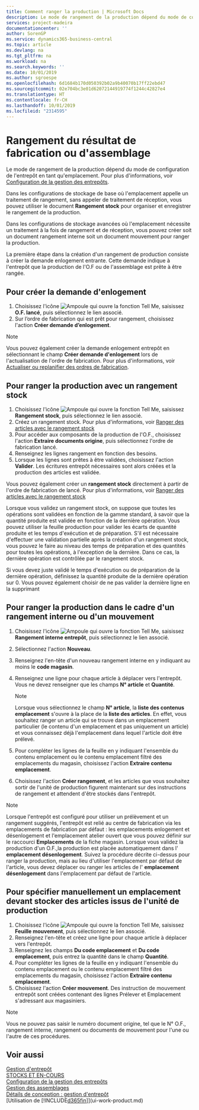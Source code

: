 ```yaml
---
title: Comment ranger la production | Microsoft Docs
description: Le mode de rangement de la production dépend du mode de configuration de l'entrepôt en tant qu'emplacement.
services: project-madeira
documentationcenter: ''
author: SorenGP
ms.service: dynamics365-business-central
ms.topic: article
ms.devlang: na
ms.tgt_pltfrm: na
ms.workload: na
ms.search.keywords: ''
ms.date: 10/01/2019
ms.author: sgroespe
ms.openlocfilehash: 6d1684b170d050392b02a9b40070b17ff22ebd47
ms.sourcegitcommit: 02e704bc3e01d62072144919774f1244c42827e4
ms.translationtype: HT
ms.contentlocale: fr-CH
ms.lasthandoff: 10/01/2019
ms.locfileid: "2314595"
---
```

# <a name="put-away-production-or-assembly-output"></a>Rangement du résultat de fabrication ou d'assemblage
Le mode de rangement de la production dépend du mode de configuration de l'entrepôt en tant qu'emplacement. Pour plus d'informations, voir [Configuration de la gestion des entrepôts](warehouse-setup-warehouse.md).  

Dans les configurations de stockage de base où l'emplacement appelle un traitement de rangement, sans appeler de traitement de réception, vous pouvez utiliser le document **Rangement stock** pour organiser et enregistrer le rangement de la production.  

Dans les configurations de stockage avancées où l'emplacement nécessite un traitement à la fois de rangement et de réception, vous pouvez créer soit un document rangement interne soit un document mouvement pour ranger la production.  

La première étape dans la création d'un rangement de production consiste à créer la demande enlogement entrante. Cette demande indique à l'entrepôt que la production de l'O.F ou de l'assemblage est prête à être rangée.

## <a name="to-create-the-inbound-warehouse-request"></a>Pour créer la demande d'enlogement  
1.  Choisissez l'icône ![Ampoule qui ouvre la fonction Tell Me](media/ui-search/search_small.png "Dites-moi ce que vous voulez faire"), saisissez **O.F. lancé**, puis sélectionnez le lien associé.  
2.  Sur l’ordre de fabrication qui est prêt pour rangement, choisissez l'action **Créer demande d’enlogement**.  

> [!NOTE]  
>  Vous pouvez également créer la demande enlogement entrepôt en sélectionnant le champ **Créer demande d'enlogement** lors de l'actualisation de l'ordre de fabrication. Pour plus d'informations, voir [Actualiser ou replanifier des ordres de fabrication](production-how-to-replan-refresh-production-orders.md).  

## <a name="to-put-output-away-with-an-inventory-put-away"></a>Pour ranger la production avec un rangement stock  
1.  Choisissez l'icône ![Ampoule qui ouvre la fonction Tell Me](media/ui-search/search_small.png "Dites-moi ce que vous voulez faire"), saisissez **Rangement stock**, puis sélectionnez le lien associé.  
2.  Créez un rangement stock. Pour plus d'informations, voir [Ranger des articles avec le rangement stock](warehouse-how-to-put-items-away-with-inventory-put-aways.md)
3.  Pour accéder aux composants de la production de l'O.F., choisissez l'action **Extraire documents origine**, puis sélectionnez l'ordre de fabrication lancé.  
4.  Renseignez les lignes rangement en fonction des besoins.
5.  Lorsque les lignes sont prêtes à être validées, choisissez l'action **Valider**. Les écritures entrepôt nécessaires sont alors créées et la production des articles est validée.  

Vous pouvez également créer un **rangement stock** directement à partir de l'ordre de fabrication de lancé. Pour plus d'informations, voir [Ranger des articles avec le rangement stock](warehouse-how-to-put-items-away-with-inventory-put-aways.md)  

Lorsque vous validez un rangement stock, on suppose que toutes les opérations sont validées en fonction de la gamme standard, à savoir que la quantité produite est validée en fonction de la dernière opération. Vous pouvez utiliser la feuille production pour valider les écarts de quantité produite et les temps d'exécution et de préparation. S'il est nécessaire d'effectuer une validation partielle après la création d'un rangement stock, vous pouvez le faire au niveau des temps de préparation et des quantités pour toutes les opérations, à l'exception de la dernière. Dans ce cas, la dernière opération est contrôlée par le rangement stock.  

Si vous devez juste validé le temps d'exécution ou de préparation de la dernière opération, définissez la quantité produite de la dernière opération sur 0. Vous pouvez également choisir de ne pas valider la dernière ligne en la supprimant  

## <a name="to-put-output-away-with-a-warehouse-internal-put-away"></a>Pour ranger la production dans le cadre d'un rangement interne ou d'un mouvement
1.  Choisissez l'icône ![Ampoule qui ouvre la fonction Tell Me](media/ui-search/search_small.png "Dites-moi ce que vous voulez faire"), saisissez **Rangement interne entrepôt**, puis sélectionnez le lien associé.  
2. Sélectionnez l'action **Nouveau**.
3. Renseignez l'en-tête d'un nouveau rangement interne en y indiquant au moins le **code magasin**.  
4. Renseignez une ligne pour chaque article à déplacer vers l'entrepôt. Vous ne devez renseigner que les champs **N° article** et **Quantité**.  

    > [!NOTE]  
    >  Lorsque vous sélectionnez le champ **N° article**, la **liste des contenus emplacement** s'ouvre à la place de la **liste des articles**. En effet, vous souhaitez ranger un article qui se trouve dans un emplacement particulier (le contenu d'un emplacement et pas uniquement un article) et vous connaissez déjà l'emplacement dans lequel l'article doit être prélevé.  

4.  Pour compléter les lignes de la feuille en y indiquant l'ensemble du contenu emplacement ou le contenu emplacement filtré des emplacements du magasin, choisissez l'action **Extraire contenu emplacement**.  
5.  Choisissez l'action **Créer rangement**, et les articles que vous souhaitez sortir de l'unité de production figurent maintenant sur des instructions de rangement et attendent d'être stockés dans l'entrepôt.  

> [!NOTE]  
>  Lorsque l'entrepôt est configuré pour utiliser un prélèvement et un rangement suggérés, l'entrepôt est relié au centre de fabrication via les emplacements de fabrication par défaut : les emplacements enlogement et désenlogement et l'emplacement atelier ouvert que vous pouvez définir sur le raccourci **Emplacements** de la fiche magasin. Lorsque vous validez la production d'un O.F.,la production est placée automatiquement dans l' **emplacement désenlogement**. Suivez la procédure décrite ci-dessus pour ranger la production, mais au lieu d'utiliser l'emplacement par défaut de l'article, vous devez déplacer ou ranger les articles de l' **emplacement désenlogement** dans l'emplacement par défaut de l'article.  

## <a name="to-manually-specify-a-bin-to-store-items-from-production-output"></a>Pour spécifier manuellement un emplacement devant stocker des articles issus de l'unité de production  
1.  Choisissez l'icône ![Ampoule qui ouvre la fonction Tell Me](media/ui-search/search_small.png "Dites-moi ce que vous voulez faire"), saisissez **Feuille mouvement**, puis sélectionnez le lien associé.  
2.  Renseignez l'en-tête et créez une ligne pour chaque article à déplacer vers l'entrepôt.  
3.  Renseignez les champs **Du code emplacement** et **Du code emplacement**, puis entrez la quantité dans le champ **Quantité**.  
4.  Pour compléter les lignes de la feuille en y indiquant l'ensemble du contenu emplacement ou le contenu emplacement filtré des emplacements du magasin, choisissez l'action **Extraire contenu emplacement**.  
5. Choisissez l'action **Créer mouvement**. Des instruction de mouvement entrepôt sont créées contenant des lignes Prélever et Emplacement s'adressant aux magasiniers.  

> [!NOTE]  
>  Vous ne pouvez pas saisir le numéro document origine, tel que le N° O.F., rangement interne, rangement ou documents de mouvement pour l'une ou l'autre de ces procédures.  

## <a name="see-also"></a>Voir aussi  
[Gestion d'entrepôt](warehouse-manage-warehouse.md)  
[STOCKS ET EN-COURS](inventory-manage-inventory.md)  
[Configuration de la gestion des entrepôts](warehouse-setup-warehouse.md)     
[Gestion des assemblages](assembly-assemble-items.md)    
[Détails de conception : gestion d'entrepôt](design-details-warehouse-management.md)  
[Utilisation de [!INCLUDE[d365fin](includes/d365fin_md.md)]](ui-work-product.md)
